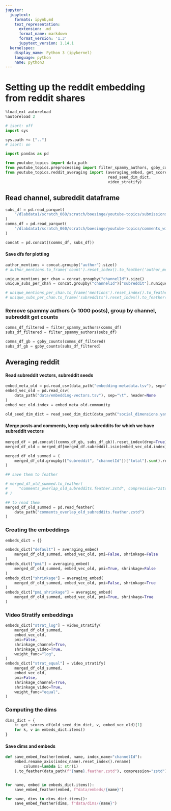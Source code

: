 ```yaml
---
jupyter:
  jupytext:
    formats: ipynb,md
    text_representation:
      extension: .md
      format_name: markdown
      format_version: '1.3'
      jupytext_version: 1.14.1
  kernelspec:
    display_name: Python 3 (ipykernel)
    language: python
    name: python3
---
```


# Setting up the reddit embedding from reddit shares

```python
%load_ext autoreload
%autoreload 2
```

```python
# isort: off
import sys

sys.path += [".."]
# isort: on

import pandas as pd

from youtube_topics import data_path
from youtube_topics.preprocessing import filter_spammy_authors, gpby_counts
from youtube_topics.reddit_averaging import (averaging_embed, get_scores_df,
                                             read_seed_dim_dict,
                                             video_stratify)
```

## Read channel, subreddit dataframe

```python
subs_df = pd.read_parquet(
    "/dlabdata1/scratch_060/scratch/boesinge/youtube-topics/submissions_with_channel.parquet/"
)
comms_df = pd.read_parquet(
    "/dlabdata1/scratch_060/scratch/boesinge/youtube-topics/comments_with_channel.parquet"
)

concat = pd.concat((comms_df, subs_df))
```

#### Save dfs for plotting

```python
author_mentions = concat.groupby("author").size()
# author_mentions.to_frame('count').reset_index().to_feather('author_mentions.feather.zstd', compression='zstd')

unique_mentions_per_chan = concat.groupby("channelId").size()
unique_subs_per_chan = concat.groupby("channelId")["subreddit"].nunique()

# unique_mentions_per_chan.to_frame('mentions').reset_index().to_feather('channel_mentions.feather.zstd', compression='zstd')
# unique_subs_per_chan.to_frame('subreddits').reset_index().to_feather('channel_subreddits.feather.zstd', compression='zstd')
```

### Remove spammy authors (> 1000 posts), group by channel, subreddit get counts

```python
comms_df_filtered = filter_spammy_authors(comms_df)
subs_df_filtered = filter_spammy_authors(subs_df)

comms_df_gb = gpby_counts(comms_df_filtered)
subs_df_gb = gpby_counts(subs_df_filtered)
```

## Averaging reddit


#### Read subreddit vectors, subreddit seeds

```python
embed_meta_old = pd.read_csv(data_path("embedding-metadata.tsv"), sep="\t")
embed_vec_old = pd.read_csv(
    data_path("data/embedding-vectors.tsv"), sep="\t", header=None
)
embed_vec_old.index = embed_meta_old.community

old_seed_dim_dict = read_seed_dim_dict(data_path("social_dimensions.yaml.txt"))
```

#### Merge posts and comments, keep only subreddits for which we have subreddit vectors

```python jupyter={"outputs_hidden": true}
merged_df = pd.concat((comms_df_gb, subs_df_gb)).reset_index(drop=True)
merged_df_old = merged_df[merged_df.subreddit.isin(embed_vec_old.index)]

merged_df_old_summed = (
    merged_df_old.groupby(["subreddit", "channelId"])["total"].sum().reset_index()
)

## save them to feather

# merged_df_old_summed.to_feather(
#     "comments_overlap_old_subreddits.feather.zstd", compression="zstd"
# )

## to read them
merged_df_old_summed = pd.read_feather(
    data_path("comments_overlap_old_subreddits.feather.zstd")
)
```

### Creating the embeddings

```python
embeds_dict = {}

embeds_dict["default"] = averaging_embed(
    merged_df_old_summed, embed_vec_old, pmi=False, shrinkage=False
)
embeds_dict["pmi"] = averaging_embed(
    merged_df_old_summed, embed_vec_old, pmi=True, shrinkage=False
)
embeds_dict["shrinkage"] = averaging_embed(
    merged_df_old_summed, embed_vec_old, pmi=False, shrinkage=True
)
embeds_dict["pmi_shrinkage"] = averaging_embed(
    merged_df_old_summed, embed_vec_old, pmi=True, shrinkage=True
)
```

### Video Stratify embeddings

```python
embeds_dict["strat_log"] = video_stratify(
    merged_df_old_summed,
    embed_vec_old,
    pmi=False,
    shrinkage_channel=True,
    shrinkage_video=True,
    weight_func="log",
)
embeds_dict["strat_equal"] = video_stratify(
    merged_df_old_summed,
    embed_vec_old,
    pmi=False,
    shrinkage_channel=True,
    shrinkage_video=True,
    weight_func="equal",
)
```

### Computing the dims

```python
dims_dict = {
    k: get_scores_df(old_seed_dim_dict, v, embed_vec_old)[1]
    for k, v in embeds_dict.items()
}
```

#### Save dims and embeds

```python
def save_embed_feather(embed, name, index_name="channelId"):
    embed.rename_axis(index_name).reset_index().rename(
        columns=lambda i: str(i)
    ).to_feather(data_path(f"{name}.feather.zstd"), compression="zstd")


for name, embed in embeds_dict.items():
    save_embed_feather(embed, f"data/embeds/{name}")

for name, dims in dims_dict.items():
    save_embed_feather(dims, f"data/dims/{name}")
```
